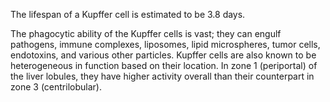 The lifespan of a Kupffer cell is estimated to be 3.8 days.

The phagocytic ability of the Kupffer cells is vast; they can engulf pathogens, immune complexes, liposomes, lipid microspheres, tumor cells, endotoxins, and various other particles. Kupffer cells are also known to be heterogeneous in function based on their location. In zone 1 (periportal) of the liver lobules, they have higher activity overall than their counterpart in zone 3 (centrilobular).